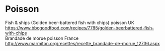 # Poisson

Fish & ships (Golden beer-battered fish with chips)	poisson	UK		https://www.bbcgoodfood.com/recipes/7785/golden-beerbattered-fish-with-chips	
Brandade de morue	poisson	France		http://www.marmiton.org/recettes/recette_brandade-de-morue_12736.aspx	
